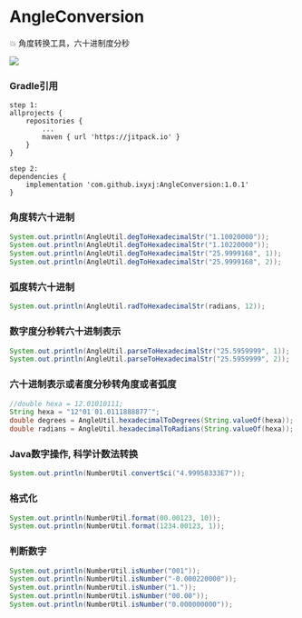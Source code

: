 # AngleConversion
:boom: 角度转换工具，六十进制度分秒

[![](https://jitpack.io/v/ixyxj/AngleConversion.svg)](https://jitpack.io/#ixyxj/AngleConversion)

### Gradle引用
```
step 1:
allprojects {
    repositories {
        ...
        maven { url 'https://jitpack.io' }
    }
}

step 2:
dependencies {
    implementation 'com.github.ixyxj:AngleConversion:1.0.1'
}
```


### 角度转六十进制
```java
System.out.println(AngleUtil.degToHexadecimalStr("1.10020000"));
System.out.println(AngleUtil.degToHexadecimalStr("1.10220000"));
System.out.println(AngleUtil.degToHexadecimalStr("25.9999168", 1));
System.out.println(AngleUtil.degToHexadecimalStr("25.9999168", 2));
```

### 弧度转六十进制
```java
System.out.println(AngleUtil.radToHexadecimalStr(radians, 12));
```

### 数字度分秒转六十进制表示
```java
System.out.println(AngleUtil.parseToHexadecimalStr("25.5959999", 1));
System.out.println(AngleUtil.parseToHexadecimalStr("25.5959999", 2));
```

### 六十进制表示或者度分秒转角度或者弧度
```java
//double hexa = 12.01010111;
String hexa = "12°01′01.0111888877″";
double degrees = AngleUtil.hexadecimalToDegrees(String.valueOf(hexa));
double radians = AngleUtil.hexadecimalToRadians(String.valueOf(hexa));
```

### Java数字操作, 科学计数法转换
```java
System.out.println(NumberUtil.convertSci("4.99958333E7"));
```

### 格式化
```java
System.out.println(NumberUtil.format(00.00123, 10));
System.out.println(NumberUtil.format(1234.00123, 1));
```

### 判断数字
```java
System.out.println(NumberUtil.isNumber("001"));
System.out.println(NumberUtil.isNumber("-0.000220000"));
System.out.println(NumberUtil.isNumber("1."));
System.out.println(NumberUtil.isNumber("00.00"));
System.out.println(NumberUtil.isNumber("0.000000000"));
```
